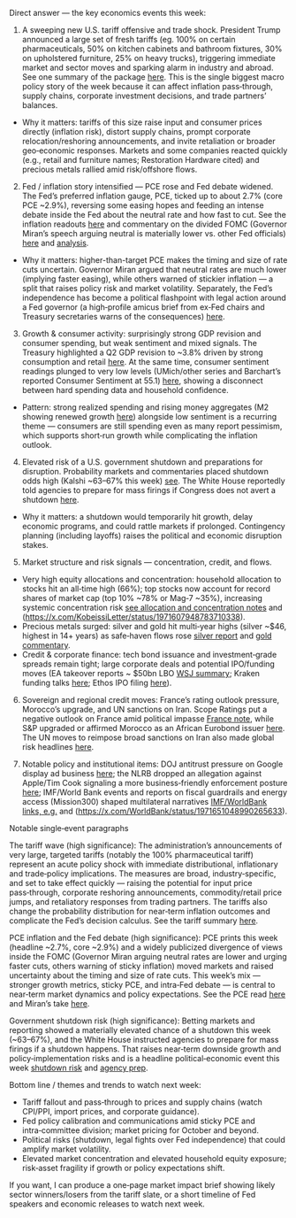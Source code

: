 Direct answer — the key economics events this week:

1) A sweeping new U.S. tariff offensive and trade shock. President Trump announced a large set of fresh tariffs (eg. 100% on certain pharmaceuticals, 50% on kitchen cabinets and bathroom fixtures, 30% on upholstered furniture, 25% on heavy trucks), triggering immediate market and sector moves and sparking alarm in industry and abroad. See one summary of the package [here](https://x.com/KobeissiLetter/status/1971360987501482405). This is the single biggest macro policy story of the week because it can affect inflation pass‑through, supply chains, corporate investment decisions, and trade partners’ balances.

- Why it matters: tariffs of this size raise input and consumer prices directly (inflation risk), distort supply chains, prompt corporate relocation/reshoring announcements, and invite retaliation or broader geo‑economic responses. Markets and some companies reacted quickly (e.g., retail and furniture names; Restoration Hardware cited) and precious metals rallied amid risk/offshore flows.

2) Fed / inflation story intensified — PCE rose and Fed debate widened. The Fed’s preferred inflation gauge, PCE, ticked up to about 2.7% (core PCE ~2.9%), reversing some easing hopes and feeding an intense debate inside the Fed about the neutral rate and how fast to cut. See the inflation readouts [here](https://x.com/KobeissiLetter/status/1971553211267096755) and commentary on the divided FOMC (Governor Miran’s speech arguing neutral is materially lower vs. other Fed officials) [here](https://x.com/NickTimiraos/status/1970156734116213055) and [analysis](https://x.com/elerianm/status/1971563659295109240).

- Why it matters: higher-than-target PCE makes the timing and size of rate cuts uncertain. Governor Miran argued that neutral rates are much lower (implying faster easing), while others warned of stickier inflation — a split that raises policy risk and market volatility. Separately, the Fed’s independence has become a political flashpoint with legal action around a Fed governor (a high‑profile amicus brief from ex‑Fed chairs and Treasury secretaries warns of the consequences) [here](https://x.com/NickTimiraos/status/1971214605662982525).

3) Growth & consumer activity: surprisingly strong GDP revision and consumer spending, but weak sentiment and mixed signals. The Treasury highlighted a Q2 GDP revision to ~3.8% driven by strong consumption and retail [here](https://x.com/USTreasury/status/1971264569214423135). At the same time, consumer sentiment readings plunged to very low levels (UMich/other series and Barchart’s reported Consumer Sentiment at 55.1) [here](https://x.com/Barchart/status/1971604724324708704), showing a disconnect between hard spending data and household confidence.

- Pattern: strong realized spending and rising money aggregates (M2 showing renewed growth [here](https://x.com/KobeissiLetter/status/1971301428615614546)) alongside low sentiment is a recurring theme — consumers are still spending even as many report pessimism, which supports short‑run growth while complicating the inflation outlook.

4) Elevated risk of a U.S. government shutdown and preparations for disruption. Probability markets and commentaries placed shutdown odds high (Kalshi ~63–67% this week) [see](https://x.com/SpencerHakimian/status/1971630586281578534). The White House reportedly told agencies to prepare for mass firings if Congress does not avert a shutdown [here](https://x.com/unusual_whales/status/1971630094566260749).

- Why it matters: a shutdown would temporarily hit growth, delay economic programs, and could rattle markets if prolonged. Contingency planning (including layoffs) raises the political and economic disruption stakes.

5) Market structure and risk signals — concentration, credit, and flows.
- Very high equity allocations and concentration: household allocation to stocks hit an all‑time high (66%); top stocks now account for record shares of market cap (top 10% ~78% or Mag‑7 ~35%), increasing systemic concentration risk [see allocation and concentration notes](https://x.com/unusual_whales/status/1971635127592931645) and (https://x.com/KobeissiLetter/status/1971607948783710338).
- Precious metals surged: silver and gold hit multi‑year highs (silver ~$46, highest in 14+ years) as safe‑haven flows rose [silver report](https://x.com/Barchart/status/1971593152776556784) and [gold commentary](https://x.com/elerianm/status/1971603473822265610).
- Credit & corporate finance: tech bond issuance and investment‑grade spreads remain tight; large corporate deals and potential IPO/funding moves (EA takeover reports ~ $50bn LBO [WSJ summary](https://x.com/WSJ/status/1971645350088745121); Kraken funding talks [here](https://x.com/business/status/1971661057941815710); Ethos IPO filing [here](https://x.com/business/status/1971641004722708881)).

6) Sovereign and regional credit moves: France’s rating outlook pressure, Morocco’s upgrade, and UN sanctions on Iran. Scope Ratings put a negative outlook on France amid political impasse [France note](https://x.com/business/status/1971681822242181470), while S&P upgraded or affirmed Morocco as an African Eurobond issuer [here](https://x.com/business/status/1971682371196916023). The UN moves to reimpose broad sanctions on Iran also made global risk headlines [here](https://x.com/business/status/1971661254436565215).

7) Notable policy and institutional items: DOJ antitrust pressure on Google display ad business [here](https://x.com/business/status/1971655557799891307); the NLRB dropped an allegation against Apple/Tim Cook signaling a more business‑friendly enforcement posture [here](https://x.com/business/status/1971671230919872698); IMF/World Bank events and reports on fiscal guardrails and energy access (Mission300) shaped multilateral narratives [IMF/WorldBank links, e.g.](https://x.com/IMFNews/status/1971312426952905089) and (https://x.com/WorldBank/status/1971651048990265633).

Notable single‑event paragraphs

The tariff wave (high significance): The administration’s announcements of very large, targeted tariffs (notably the 100% pharmaceutical tariff) represent an acute policy shock with immediate distributional, inflationary and trade‑policy implications. The measures are broad, industry‑specific, and set to take effect quickly — raising the potential for input price pass‑through, corporate reshoring announcements, commodity/retail price jumps, and retaliatory responses from trading partners. The tariffs also change the probability distribution for near‑term inflation outcomes and complicate the Fed’s decision calculus. See the tariff summary [here](https://x.com/KobeissiLetter/status/1971360987501482405).

PCE inflation and the Fed debate (high significance): PCE prints this week (headline ~2.7%, core ~2.9%) and a widely publicized divergence of views inside the FOMC (Governor Miran arguing neutral rates are lower and urging faster cuts, others warning of sticky inflation) moved markets and raised uncertainty about the timing and size of rate cuts. This week’s mix — stronger growth metrics, sticky PCE, and intra‑Fed debate — is central to near‑term market dynamics and policy expectations. See the PCE read [here](https://x.com/KobeissiLetter/status/1971553211267096755) and Miran’s take [here](https://x.com/NickTimiraos/status/1970156734116213055).

Government shutdown risk (high significance): Betting markets and reporting showed a materially elevated chance of a shutdown this week (~63–67%), and the White House instructed agencies to prepare for mass firings if a shutdown happens. That raises near‑term downside growth and policy‑implementation risks and is a headline political‑economic event this week [shutdown risk](https://x.com/SpencerHakimian/status/1971630586281578534) and [agency prep](https://x.com/unusual_whales/status/1971630094566260749).

Bottom line / themes and trends to watch next week:
- Tariff fallout and pass‑through to prices and supply chains (watch CPI/PPI, import prices, and corporate guidance). 
- Fed policy calibration and communications amid sticky PCE and intra‑committee division; market pricing for October and beyond. 
- Political risks (shutdown, legal fights over Fed independence) that could amplify market volatility. 
- Elevated market concentration and elevated household equity exposure; risk‑asset fragility if growth or policy expectations shift. 

If you want, I can produce a one‑page market impact brief showing likely sector winners/losers from the tariff slate, or a short timeline of Fed speakers and economic releases to watch next week.
